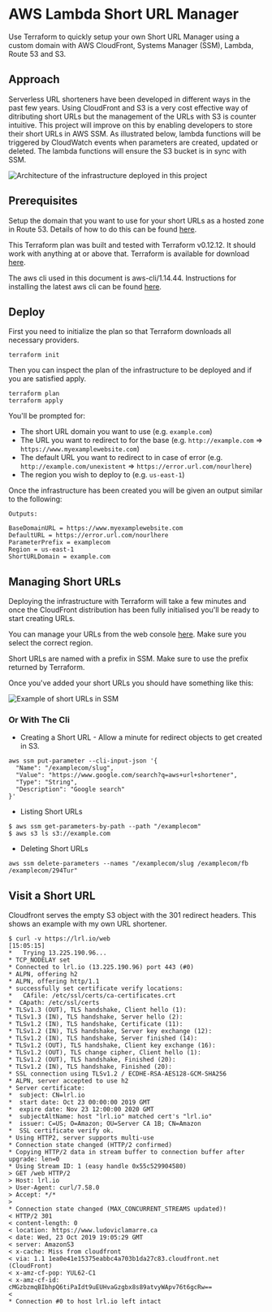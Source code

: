 # AWS Lambda Short URL Manager

Use Terraform to quickly setup your own Short URL Manager using a custom domain with AWS CloudFront, Systems Manager (SSM), Lambda, Route 53 and S3.


## Approach

Serverless URL shorteners have been developed in different ways in the past few years. Using CloudFront and S3 is a very cost effective way of ditributing short URLs but the management of the URLs with S3 is counter intuitive. This project will improve on this by enabling developers to store their short URLs in AWS SSM. As illustrated below, lambda functions will be triggered by CloudWatch events when parameters are created, updated or deleted. The lambda functions will ensure the S3 bucket is in sync with SSM.

![Architecture of the infrastructure deployed in this project](https://labodeludo.dev/wp-content/uploads/2019/10/23160705/URL-Shortener-With-SSM.jpeg)

## Prerequisites

Setup the domain that you want to use for your short URLs as a hosted zone in Route 53. Details of how to do this can be found [here](https://docs.aws.amazon.com/en_us/Route53/latest/DeveloperGuide/domain-register.html).

This Terraform plan was built and tested with Terraform v0.12.12. It should work with anything at or above that. Terraform is available for download [here](https://www.terraform.io/downloads.html).

The aws cli used in this document is aws-cli/1.14.44. Instructions for installing the latest aws cli can be found [here](https://docs.aws.amazon.com/en_us/cli/latest/userguide/cli-chap-install.html).

## Deploy

First you need to initialize the plan so that Terraform downloads all necessary providers.

```
terraform init
```

Then you can inspect the plan of the infrastructure to be deployed and if you are satisfied apply.

```
terraform plan
terraform apply
```

You'll be prompted for:

* The short URL domain you want to use (e.g. `example.com`)
* The URL you want to redirect to for the base (e.g. `http://example.com` => `https://www.myexamplewebsite.com`)
* The default URL you want to redirect to in case of error (e.g. `http://example.com/unexistent` => `https://error.url.com/nourlhere`)
* The region you wish to deploy to (e.g. `us-east-1`)

Once the infrastructure has been created you will be given an output similar to the following:

```
Outputs:

BaseDomainURL = https://www.myexamplewebsite.com
DefaultURL = https://error.url.com/nourlhere
ParameterPrefix = examplecom
Region = us-east-1
ShortURLDomain = example.com
```

## Managing Short URLs

Deploying the infrastructure with Terraform will take a few minutes and once the CloudFront distribution has been fully initialised you'll be ready to start creating URLs.

You can manage your URLs from the web console [here](https://us-east-1.console.aws.amazon.com/systems-manager/parameters/?region=us-east-1). Make sure you select the correct region. 

Short URLs are named with a prefix in SSM. Make sure to use the prefix returned by Terraform.

Once you've added your short URLs you should have something like this:

![Example of short URLs in SSM](https://labodeludo.dev/wp-content/uploads/2019/10/24125555/2019-10-24-12_53_36-AWS-Systems-Manager-Parameter-Store.png)

### Or With The Cli
* Creating a Short URL - Allow a minute for redirect objects to get created in S3.
```
aws ssm put-parameter --cli-input-json '{
  "Name": "/examplecom/slug",
  "Value": "https://www.google.com/search?q=aws+url+shortener",
  "Type": "String",
  "Description": "Google search"
}'
```

* Listing Short URLs
```
$ aws ssm get-parameters-by-path --path "/examplecom"
$ aws s3 ls s3://example.com
```

* Deleting Short URLs
```
aws ssm delete-parameters --names "/examplecom/slug /examplecom/fb /examplecom/294Tur"
```

## Visit a Short URL
Cloudfront serves the empty S3 object with the 301 redirect headers. This shows an example with my own URL shortener.

```
$ curl -v https://lrl.io/web                                                                                                                                     [15:05:15]
*   Trying 13.225.190.96...
* TCP_NODELAY set
* Connected to lrl.io (13.225.190.96) port 443 (#0)
* ALPN, offering h2
* ALPN, offering http/1.1
* successfully set certificate verify locations:
*   CAfile: /etc/ssl/certs/ca-certificates.crt
*  CApath: /etc/ssl/certs
* TLSv1.3 (OUT), TLS handshake, Client hello (1):
* TLSv1.3 (IN), TLS handshake, Server hello (2):
* TLSv1.2 (IN), TLS handshake, Certificate (11):
* TLSv1.2 (IN), TLS handshake, Server key exchange (12):
* TLSv1.2 (IN), TLS handshake, Server finished (14):
* TLSv1.2 (OUT), TLS handshake, Client key exchange (16):
* TLSv1.2 (OUT), TLS change cipher, Client hello (1):
* TLSv1.2 (OUT), TLS handshake, Finished (20):
* TLSv1.2 (IN), TLS handshake, Finished (20):
* SSL connection using TLSv1.2 / ECDHE-RSA-AES128-GCM-SHA256
* ALPN, server accepted to use h2
* Server certificate:
*  subject: CN=lrl.io
*  start date: Oct 23 00:00:00 2019 GMT
*  expire date: Nov 23 12:00:00 2020 GMT
*  subjectAltName: host "lrl.io" matched cert's "lrl.io"
*  issuer: C=US; O=Amazon; OU=Server CA 1B; CN=Amazon
*  SSL certificate verify ok.
* Using HTTP2, server supports multi-use
* Connection state changed (HTTP/2 confirmed)
* Copying HTTP/2 data in stream buffer to connection buffer after upgrade: len=0
* Using Stream ID: 1 (easy handle 0x55c529904580)
> GET /web HTTP/2
> Host: lrl.io
> User-Agent: curl/7.58.0
> Accept: */*
>
* Connection state changed (MAX_CONCURRENT_STREAMS updated)!
< HTTP/2 301
< content-length: 0
< location: https://www.ludoviclamarre.ca
< date: Wed, 23 Oct 2019 19:05:29 GMT
< server: AmazonS3
< x-cache: Miss from cloudfront
< via: 1.1 1ea0e41e15375eabbc4a703b1da27c83.cloudfront.net (CloudFront)
< x-amz-cf-pop: YUL62-C1
< x-amz-cf-id: cMGzbzmqBIbhpQ6tiPaIdt9uEUHvaGzgbx8s89atvyWApv76t6gcRw==
<
* Connection #0 to host lrl.io left intact
```
